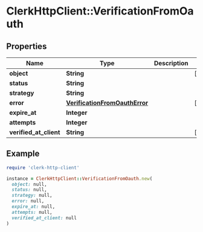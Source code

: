 # ClerkHttpClient::VerificationFromOauth

## Properties

| Name | Type | Description | Notes |
| ---- | ---- | ----------- | ----- |
| **object** | **String** |  | [optional] |
| **status** | **String** |  |  |
| **strategy** | **String** |  |  |
| **error** | [**VerificationFromOauthError**](VerificationFromOauthError.md) |  | [optional] |
| **expire_at** | **Integer** |  |  |
| **attempts** | **Integer** |  |  |
| **verified_at_client** | **String** |  | [optional] |

## Example

```ruby
require 'clerk-http-client'

instance = ClerkHttpClient::VerificationFromOauth.new(
  object: null,
  status: null,
  strategy: null,
  error: null,
  expire_at: null,
  attempts: null,
  verified_at_client: null
)
```

